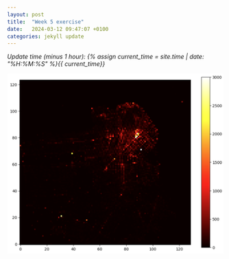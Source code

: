```yaml
---
layout: post
title:  "Week 5 exercise"
date:   2024-03-12 09:47:07 +0100
categories: jekyll update
---
```

*Update time (minus 1 hour): {% assign current_time = site.time | date: "%H:%M:%S" %}{{ current_time}}*

![Heatmap from week 5](/images/plot1_week5.png)
